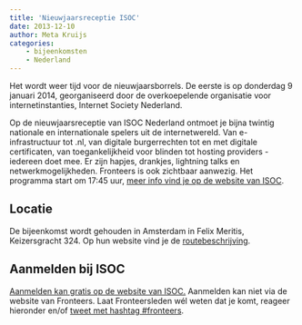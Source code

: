 ```yaml
---
title: 'Nieuwjaarsreceptie ISOC'
date: 2013-12-10
author: Meta Kruijs
categories:
    - bijeenkomsten
    - Nederland
---
```


Het wordt weer tijd voor de nieuwjaarsborrels. De eerste is op donderdag 9 januari 2014, georganiseerd door de overkoepelende organisatie voor internetinstanties, Internet Society Nederland.

Op de nieuwjaarsreceptie van ISOC Nederland ontmoet je bijna twintig nationale en internationale spelers uit de internetwereld. Van e-infrastructuur tot .nl, van digitale burgerrechten tot en met digitale certificaten, van toegankelijkheid voor blinden tot hosting providers - iedereen doet mee.
Er zijn hapjes, drankjes, lightning talks en netwerkmogelijkheden. Fronteers is ook zichtbaar aanwezig. Het programma start om 17:45 uur, [meer info vind je op de website van ISOC](http://isoc.nl/activ/2014-nieuwjaar.htm).

## Locatie

De bijeenkomst wordt gehouden in Amsterdam in Felix Meritis, Keizersgracht 324. Op hun website vind je de [routebeschrijving](http://www.felix.meritis.nl/nl/over-felix-meritis/contact-en-route/).

## Aanmelden bij ISOC

[Aanmelden kan gratis op de website van ISOC.](https://portal.ripe.net/meeting-pub/registration?meetingId=0587eee7-730d-441b-9982-eb223b459c8e)
Aanmelden kan niet via de website van Fronteers. Laat Fronteersleden wél weten dat je komt, reageer hieronder en/of [tweet met hashtag #fronteers](https://twitter.com/search?q=%23fronteers&src=typd).
